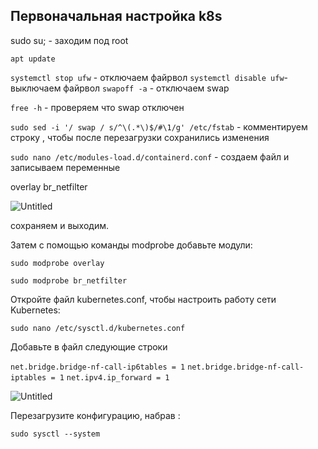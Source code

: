 ## Первоначальная настройка k8s

sudo su;  - заходим под root

```apt update```

`systemctl stop ufw` - отключаем файрвол
`systemctl disable ufw`- выключаем файрвол
`swapoff -a`  - отключаем swap 

`free -h` - проверяем что swap отключен 

```sudo sed -i '/ swap / s/^\(.*\)$/#\1/g' /etc/fstab``` -  комментируем строку , чтобы после перезагрузки сохранились изменения 

`sudo nano /etc/modules-load.d/containerd.conf`  - создаем файл и записываем переменные 

overlay
br_netfilter

![Untitled](https://github.com/Rizikkz/k8s-django/blob/main/image/Untitled.png)

сохраняем и выходим.

Затем с помощью команды modprobe добавьте модули:

`sudo modprobe overlay`

`sudo modprobe br_netfilter`

Откройте файл kubernetes.conf, чтобы настроить работу сети Kubernetes:

`sudo nano /etc/sysctl.d/kubernetes.conf`

Добавьте в файл следующие строки

`net.bridge.bridge-nf-call-ip6tables = 1`
`net.bridge.bridge-nf-call-iptables = 1`
`net.ipv4.ip_forward = 1`

![Untitled](https://github.com/Rizikkz/k8s-django/blob/main/image/Untitled%20(1).png)

Перезагрузите конфигурацию, набрав :

`sudo sysctl --system`
